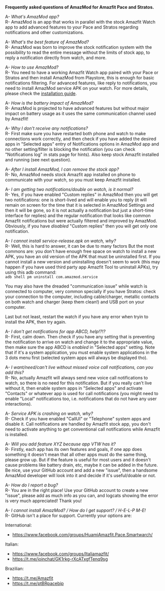 **Frequently asked questions of AmazMod for Amazfit Pace and Stratos.**

A- *What's AmazMod app?*  
R- AmazMod is an app that works in parallel with the stock Amazfit Watch app to add advanced features to your Pace and Stratos regarding notifications and other customizations.

A- *What's the best feature of AmazMod?*  
R- AmazMod was born to improve the stock notification system with the possibility to read the entire message without the limits of stock app, to reply a notification directly from watch, and more.

A- *How to use AmazMod?*  
R- You need to have a working Amazfit Watch app paired with your Pace or Stratos and then install AmazMod from Playstore, this is enough for basic notifications filtering. For advanced features, like reply to notifications, you need to install AmazMod service APK on your watch. For more details, please check the [installation guide](https://github.com/edotassi/AmazMod/blob/master/README.md#installation).

A- *How is the battery impact of AmazMod?*  
R- AmazMod is projected to have advanced features but without major impact on battery usage as it uses the same communication channel used by Amazfit!

A- *Why I don't receive any notifications?*  
R- First make sure you have restarted both phone and watch to make connections work correctly, and then check if you have added the desired apps in "Selected apps" entry of Notifications options in AmazMod app and no other setting/filter is blocking the notification (you can check "Notifications log" in stats page for hints). Also keep stock Amazfit installed and running (see next question).

A- *After I install AmazMod, I can remove the stock app?*  
R- No, AmazMod needs stock Amazfit app installed on phone to communicate with your watch, so you must keep Amazfit installed.

A- *I am getting two notifications/double on watch, is it normal?*  
R- Yes, if you have enabled "Custom replies" in AmazMod then you will get two notifications: one is short-lived and will enable you to reply (it will remain on screen for the time that it is selected in AmazMod Settings and then it will be gone, so it is not actually a notification but just a short-time interface for replies) and the regular notification that looks like common Amazfit notifications but were actually filtered and improved by AmazMod. Obviously, if you have *disabled* "Custom replies" then you will get only one notification.

A- *I cannot install service-release.apk on watch, why?*  
R- Well, this is hard to answer, it can be due to many factors But the most commons are: you don't have enough free space on watch to install a new APK, you have an old version of the APK that must be uninstalled first. If you cannot install a new version and uninstalling doesn't seem to work (this may happen if you have used third party app Amazfit Tool to uninstall APKs), try using this adb command:<br>
`adb shell pm uninstall com.amazmod.service`

You may also have the dreaded "communication issue" while watch is connected to computer, very common specially if you have Stratos: check your connection to the computer, including cable/charger, metallic contacts on both watch and charger (keep them clean!) and USB port on your computer. 

Last but not least, restart the watch if you have any error when tryin to install the APK, then try again.

A- *I don't get notifications for app ABCD, help!?!?*  
R- First, calm down. Then check if you have any setting that is preventing the notification to arrive on watch and change it to the appropriate value, then make sure the app ABCD is *enabled* in "Selected apps" setting. Note that if it's a system application, you must enable system applications in the 3 dots menu first (selected system apps will always be displayed tho).

A- *I want/need/can't live without missed voice call notifications, can you add this?*  
R- No, actually Amazfit will always send new voice call notifications to watch, so there is no need for this notification. But if you really can't live without it, then enable system apps in "Selected apps" and activate "Contacts" or whatever app is used for call notifications (you might need to enable "Local" notifications too, i.e. notifications that do not have any user interactions).

A- *Service APK is crashing on watch, why?*  
R- Check if you have enabled "CallUI" or "Telephone" system apps and disable it. Call notifications are handled by Amazfit stock app, you don't need to activate anything to get conventional call notifications while Amazfit is installed.

A- *Will you add feature XYZ because app VTW has it?*  
R- Firstly, each app has its own features and goals, if one app does something it doesn't mean that all other apps must do the same thing, please grow up. But if the feature is useful for most users and it doesn't cause problems like battery drain, etc, maybe it can be added in the future. Be nice, use your GitHub account and add a new "issue", then a handsome AmazMod developer will look into it and decide if it's useful/doable or not.

A- *How do I report a bug?*  
R- You are in the right place! Use your GitHub account to create a new "issue", please add as much info as you can, and logcats showing the error is very much appreciated! Thank you!

A- *I cannot install AmazMod? / How do I get support? / H-E-L-P M-E!*  
R- GitHub isn't a place for support. Currently your options are:

International:
- https://www.facebook.com/groups/HuamiAmazfit.Pace.Smartwarch/

Italian:
 - https://www.facebook.com/groups/Italiamazfit/
 - https://t.me/joinchat/GK1rkg-rXcATxgfTenq9sg

Brazilian:
- https://t.me/Amazfit
- https://t.me/ptBRpacebip


